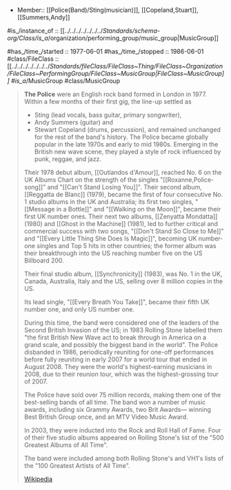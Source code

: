 - Member:: [[Police(Band)/Sting(musician)]], [[Copeland,Stuart]], [[Summers,Andy]] 

#is_/instance_of :: [[../../../../../../../_Standards/schema-org/Class/is_a_/organization/performing_group/music_group|MusicGroup]] 

#has_/time_/started :: 1977-06-01 
#has_/time_/stopped  :: 1986-06-01 
#class/FileClass :: [[../../../../../../../_Standards/fileClass/FileClass~Thing/FileClass~Organization/FileClass~PerformingGroup/FileClass~MusicGroup|FileClass~MusicGroup]] 
#is_a_/MusicGroup
#class/MusicGroup


> **The Police** were an English rock band formed in London in 1977. 
> Within a few months of their first gig, the line-up settled as 
> - Sting (lead vocals, bass guitar, primary songwriter), 
> - Andy Summers (guitar) and 
> - Stewart Copeland (drums, percussion), 
> and remained unchanged for the rest of the band's history. 
> The Police became globally popular in the late 1970s and early to mid 1980s. 
> Emerging in the British new wave scene, 
> they played a style of rock influenced by punk, reggae, and jazz.
>
> Their 1978 debut album, [[Outlandos d'Amour]], reached No. 6 on the UK Albums Chart 
> on the strength of the singles "[[Roxanne,Police-song]]" and "[[Can't Stand Losing You]]". 
> Their second album, [[Reggatta de Blanc]] (1979), became 
> the first of four consecutive No. 1 studio albums in the UK and Australia; 
> its first two singles, "[[Message in a Bottle]]" and "[[Walking on the Moon]]", 
> became their first UK number ones. 
> Their next two albums, [[Zenyatta Mondatta]] (1980) and [[Ghost in the Machine]] (1981), 
> led to further critical and commercial success with two songs, 
> "[[Don't Stand So Close to Me]]" and "[[Every Little Thing She Does Is Magic]]", 
> becoming UK number-one singles and Top 5 hits in other countries; 
> the former album was their breakthrough into the US 
> reaching number five on the US Billboard 200.
>
> Their final studio album, [[Synchronicity]] (1983), 
> was No. 1 in the UK, Canada, Australia, Italy and the US, 
> selling over 8 million copies in the US. 
> 
> Its lead single, "[[Every Breath You Take]]", became their fifth UK number one, 
> and only US number one. 
> 
> During this time, the band were considered 
> one of the leaders of the Second British Invasion of the US; in 1983 
> Rolling Stone labelled them "the first British New Wave act 
> to break through in America on a grand scale, and possibly the biggest band in the world". 
> The Police disbanded in 1986, 
> periodically reuniting for one-off performances 
> before fully reuniting in early 2007 for a world tour that ended in August 2008. 
> They were the world's highest-earning musicians in 2008, due to their reunion tour, 
> which was the highest-grossing tour of 2007.
>
> The Police have sold over 75 million records, 
> making them one of the best-selling bands of all time. 
> The band won a number of music awards, including six Grammy Awards, two Brit Awards—
> winning Best British Group once, and an MTV Video Music Award. 
> 
> In 2003, they were inducted into the Rock and Roll Hall of Fame. 
> Four of their five studio albums appeared on Rolling Stone's 
> list of the "500 Greatest Albums of All Time". 
> 
> The band were included among both Rolling Stone's and VH1's 
> lists of the "100 Greatest Artists of All Time".
>
> [Wikipedia](https://en.wikipedia.org/wiki/The%20Police)

